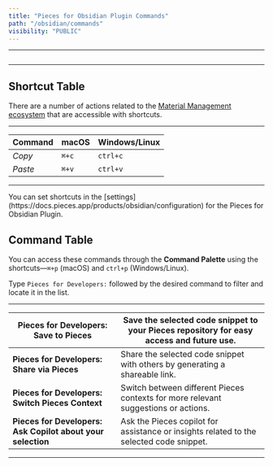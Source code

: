 ```yaml
---
title: "Pieces for Obsidian Plugin Commands"
path: "/obsidian/commands"
visibility: "PUBLIC"
---
```

***

<Image src="https://storage.googleapis.com/hashnode_product_documentation_assets/obsidian_plugin_assets/commands/settings_page_OBS.png" alt="" align="center" fullwidth="true" />

***

## Shortcut Table

There are a number of actions related to the [Material Management ecosystem](https://docs.pieces.app/products/obsidian/copilot) that are accessible with shortcuts.

***

| **Command** | **macOS** | **Windows/Linux** |
| ----------- | --------- | ----------------- |
| *Copy*      | `⌘+c`     | `ctrl+c`          |
| *Paste*     | `⌘+v`     | `ctrl+v`          |

***

<Callout type="tip">
  You can set shortcuts in the [settings](https://docs.pieces.app/products/obsidian/configuration) for the Pieces for Obsidian Plugin.
</Callout>

## Command Table

You can access these commands through the **Command Palette** using the shortcuts—`⌘+p` (macOS) and `ctrl+p` (Windows/Linux).

Type `Pieces for Developers:` followed by the desired command to filter and locate it in the list.

***

| **Pieces for Developers: Save to Pieces**                   | Save the selected code snippet to your Pieces repository for easy access and future use. |
| ----------------------------------------------------------- | ---------------------------------------------------------------------------------------- |
| **Pieces for Developers: Share via Pieces**                 | Share the selected code snippet with others by generating a shareable link.              |
| **Pieces for Developers: Switch Pieces Context**            | Switch between different Pieces contexts for more relevant suggestions or actions.       |
| **Pieces for Developers: Ask Copilot about your selection** | Ask the Pieces copilot for assistance or insights related to the selected code snippet.  |

***
